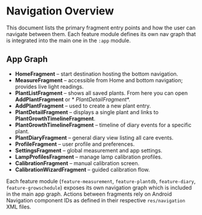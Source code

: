 # Navigation Overview

This document lists the primary fragment entry points and how the user can navigate between them.
Each feature module defines its own nav graph that is integrated into the main one in the `:app`
module.

## App Graph

- **HomeFragment** – start destination hosting the bottom navigation.
- **MeasureFragment** – accessible from Home and bottom navigation; provides live light readings.
- **PlantListFragment** – shows all saved plants. From here you can open **AddPlantFragment** or *
  *PlantDetailFragment**.
- **AddPlantFragment** – used to create a new plant entry.
- **PlantDetailFragment** – displays a single plant and links to **PlantGrowthTimelineFragment**.
- **PlantGrowthTimelineFragment** – timeline of diary events for a specific plant.
- **PlantDiaryFragment** – general diary view listing all care events.
- **ProfileFragment** – user profile and preferences.
- **SettingsFragment** – global measurement and app settings.
- **LampProfilesFragment** – manage lamp calibration profiles.
- **CalibrationFragment** – manual calibration screen.
- **CalibrationWizardFragment** – guided calibration flow.

Each feature module (`feature-measurement`, `feature-plantdb`, `feature-diary`,
`feature-growschedule`) exposes its own navigation graph which is included in the main app graph.
Actions between fragments rely on Android Navigation component IDs as defined in their respective
`res/navigation` XML files.